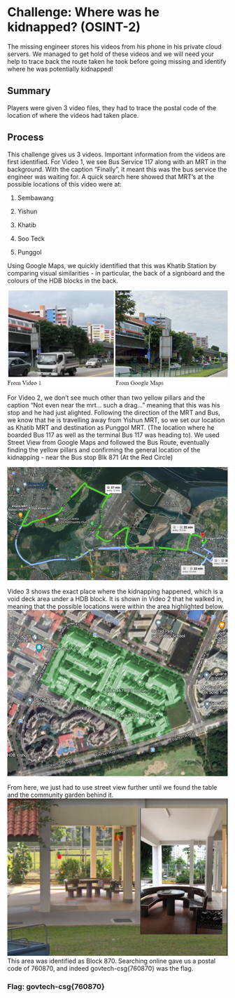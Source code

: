 # Challenge: Where was he kidnapped? (OSINT-2)
The missing engineer stores his videos from his phone in his private cloud servers. We managed to get hold of these videos and we will need your help to trace back the route taken he took before going missing and identify where he was potentially kidnapped!

## Summary
Players were given 3 video files, they had to trace the postal code of the location of where the videos had taken place.

## Process
This challenge gives us 3 videos. Important information from the videos are first identified. For Video 1, we see Bus Service 117 along with an MRT in the background. With the caption “Finally”, it meant this was the bus service the engineer was waiting for. A quick search here showed that MRT’s at the possible locations of this video were at:

1. Sembawang
	
2. Yishun

3. Khatib

4. Soo Teck

5. Punggol

Using Google Maps, we quickly identified that this was Khatib Station by comparing visual similarities - in particular, the back of a signboard and the colours of the HDB blocks in the back.

![visual similarities](https://github.com/BunchOfBytes/STF-2020/blob/main/Screenshot%20(10).png)

For Video 2, we don’t see much other than two yellow pillars and the caption “Not even near the mrt… such a drag…” meaning that this was his stop and he had just alighted. Following the direction of the MRT and Bus, we know that he is travelling away from Yishun MRT, so we set our location as Khatib MRT and destination as Punggol MRT. (The location where he boarded Bus 117 as well as the terminal Bus 117 was heading to). We used Street View from Google Maps and followed the Bus Route, eventually finding the yellow pillars and confirming the general location of the kidnapping - near the Bus stop Blk 871 (At the Red Circle)

![OSINT-2-1](https://github.com/BunchOfBytes/STF-2020/blob/main/osint-31.png)

Video 3 shows the exact place where the kidnapping happened, which is a void deck area under a HDB block. It is shown in Video 2 that he walked in, meaning that the possible locations were within the area highlighted below. 
![OSINT-2-2](https://github.com/BunchOfBytes/STF-2020/blob/main/osint-32.png)

From here, we just had to use street view further until we found the table and the community garden behind it.
![OSINT-2-3](https://github.com/BunchOfBytes/STF-2020/blob/main/osint-33.png)
This area was identified as Block 870. Searching online gave us a postal code of 760870, and indeed govtech-csg{760870} was the flag.

### Flag: govtech-csg{760870}
